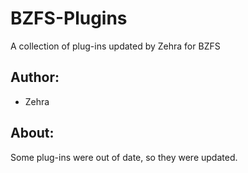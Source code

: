# BZFS-Plugins
A collection of plug-ins updated by Zehra for BZFS


## Author:
* Zehra

## About:
Some plug-ins were out of date, so they were updated.
